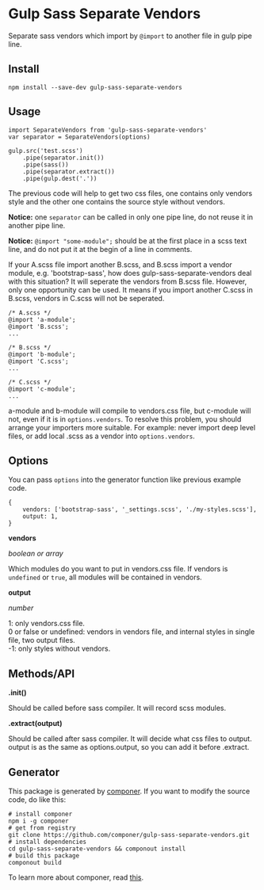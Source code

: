 # Gulp Sass Separate Vendors

Separate sass vendors which import by `@import` to another file in gulp pipe line.

## Install

```
npm install --save-dev gulp-sass-separate-vendors
```

## Usage

```
import SeparateVendors from 'gulp-sass-separate-vendors'
var separator = SeparateVendors(options)

gulp.src('test.scss')
    .pipe(separator.init())
    .pipe(sass())
    .pipe(separator.extract())
    .pipe(gulp.dest('.'))
```

The previous code will help to get two css files, one contains only vendors style and the other one contains the source style without vendors.

**Notice:** one `separator` can be called in only one pipe line, do not reuse it in another pipe line.

**Notice:** `@import "some-module";` should be at the first place in a scss text line, and do not put it at the begin of a line in comments.

If your A.scss file import another B.scss, and B.scss import a vendor module, e.g. 'bootstrap-sass', how does gulp-sass-separate-vendors deal with this situation?
It will seperate the vendors from B.scss file. However, only one opportunity can be used. It means if you import another C.scss in B.scss, vendors in C.scss will not be seperated.

```
/* A.scss */
@import 'a-module';
@import 'B.scss';
...
```

```
/* B.scss */
@import 'b-module';
@import 'C.scss';
...
```

```
/* C.scss */
@import 'c-module';
...
```

a-module and b-module will compile to vendors.css file, but c-module will not, even if it is in `options.vendors`. To resolve this problem, you should arrange your importers more suitable. For example: never import deep level files, or add local .scss as a vendor into `options.vendors`.

## Options

You can pass `options` into the generator function like previous example code.

```
{
    vendors: ['bootstrap-sass', '_settings.scss', './my-styles.scss'],
    output: 1,
}
```

**vendors**

*boolean or array*

Which modules do you want to put in vendors.css file.
If vendors is `undefined` or `true`, all modules will be contained in vendors.

**output**

*number*

1: only vendors.css file.<br>
0 or false or undefined: vendors in vendors file, and internal styles in single file, two output files.<br>
-1: only styles without vendors.

## Methods/API

**.init()**

Should be called before sass compiler. It will record scss modules.

**.extract(output)**

Should be called after sass compiler. It will decide what css files to output.
output is as the same as options.output, so you can add it before .extract.

## Generator

This package is generated by [componer](https://github.com/tangshuang/componer).
If you want to modify the source code, do like this:

```
# install componer
npm i -g componer
# get from registry
git clone https://github.com/componer/gulp-sass-separate-vendors.git
# install dependencies
cd gulp-sass-separate-vendors && componout install
# build this package
componout build
```

To learn more about componer, read [this](https://github.com/tangshuang/componer).
